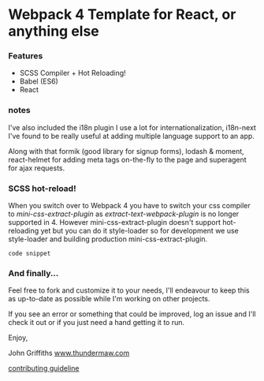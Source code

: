 # Webpack 4 Template for React, or anything else

### Features

* SCSS Compiler + Hot Reloading!
* Babel (ES6)
* React

### notes

I've also included the i18n plugin I use a lot for internationalization, i18n-next I've found to be really useful at adding multiple language support to an app.

Along with that formik (good library for signup forms), lodash & moment, react-helmet for adding meta tags on-the-fly to the page and superagent for ajax requests.

### SCSS hot-reload!

When you switch over to Webpack 4 you have to switch your css compiler to *mini-css-extract-plugin* as *extract-text-webpack-plugin* is no longer supported in 4.
However mini-css-extract-plugin doesn't support hot-reloading yet but you can do it style-loader so for development we use style-loader and building production mini-css-extract-plugin.

    code snippet
    


### And finally...

Feel free to fork and customize it to your needs, I'll endeavour to keep this as up-to-date as possible while I'm working on other projects.

If you see an error or something that could be improved, log an issue and I'll check it out or if you just need a hand getting it to run.

Enjoy,


John Griffiths
www.thundermaw.com

[contributing guideline](https://github.com/thundermaw/webpack4/issues/2)
